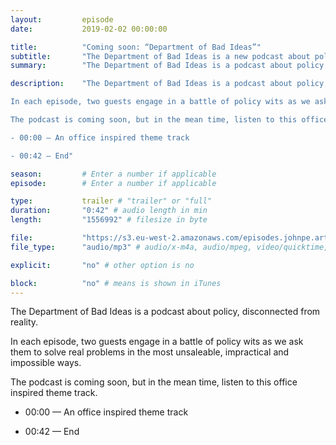 ```yaml
---
layout: 		episode
date: 			2019-02-02 00:00:00

title: 			"Coming soon: “Department of Bad Ideas”"
subtitle: 		"The Department of Bad Ideas is a new podcast about policy, disconnected from reality. Coming soon."
summary: 		"The Department of Bad Ideas is a podcast about policy, disconnected from reality. In each episode, two guests engage in a battle of policy wits as we ask them to solve real problems in the most unsaleable, impractical and impossible ways. The podcast is coming soon, but in the mean time, listen to this office inspired theme track."

description: 	"The Department of Bad Ideas is a podcast about policy, disconnected from reality.

In each episode, two guests engage in a battle of policy wits as we ask them to solve real problems in the most unsaleable, impractical and impossible ways. 

The podcast is coming soon, but in the mean time, listen to this office inspired theme track.

- 00:00 — An office inspired theme track

- 00:42 — End"

season:			# Enter a number if applicable
episode:		# Enter a number if applicable

type:			trailer # "trailer" or "full"
duration: 		"0:42" # audio length in min
length: 		"1556992" # filesize in byte

file: 			"https://s3.eu-west-2.amazonaws.com/episodes.johnpe.art/dept-of-bad-ideas/DepartmentOfBadIdeas.mp3"
file_type: 		"audio/mp3" # audio/x-m4a, audio/mpeg, video/quicktime, video/mp4, video/x-m4v, application/pdf, and document/x-epub

explicit: 		"no" # other option is no

block: 			"no" # means is shown in iTunes
---
```


The Department of Bad Ideas is a podcast about policy, disconnected from reality.

In each episode, two guests engage in a battle of policy wits as we ask them to solve real problems in the most unsaleable, impractical and impossible ways. 

The podcast is coming soon, but in the mean time, listen to this office inspired theme track.

- 00:00 — An office inspired theme track

- 00:42 — End

